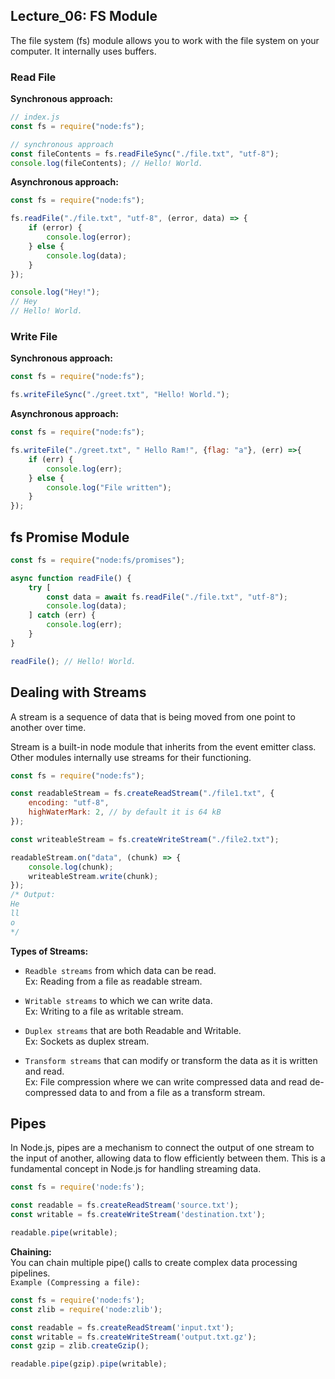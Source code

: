 ## Lecture_06: FS Module

The file system (fs) module allows you to work with the file system on your computer. It internally uses buffers.

### Read File

**Synchronous approach:**
```js
// index.js
const fs = require("node:fs");

// synchronous approach
const fileContents = fs.readFileSync("./file.txt", "utf-8");
console.log(fileContents); // Hello! World.
```

**Asynchronous approach:**
```js
const fs = require("node:fs");

fs.readFile("./file.txt", "utf-8", (error, data) => {
    if (error) {
        console.log(error);
    } else {
        console.log(data);
    }
});

console.log("Hey!");
// Hey
// Hello! World.
```

### Write File

**Synchronous approach:**
```js
const fs = require("node:fs");

fs.writeFileSync("./greet.txt", "Hello! World.");
```

**Asynchronous approach:**
```js
const fs = require("node:fs");

fs.writeFile("./greet.txt", " Hello Ram!", {flag: "a"}, (err) =>{
    if (err) {
        console.log(err);
    } else {
        console.log("File written");
    }
});
```

## fs Promise Module
```js
const fs = require("node:fs/promises");

async function readFile() {
    try [
        const data = await fs.readFile("./file.txt", "utf-8");
        console.log(data);
    ] catch (err) {
        console.log(err);
    }
}

readFile(); // Hello! World.
```

## Dealing with Streams
A stream is a sequence of data that is being moved from one point to another over time.

Stream is a built-in node module that inherits from the event emitter class. Other modules internally use streams for their functioning.

```js
const fs = require("node:fs");

const readableStream = fs.createReadStream("./file1.txt", {
    encoding: "utf-8",
    highWaterMark: 2, // by default it is 64 kB
});

const writeableStream = fs.createWriteStream("./file2.txt");

readableStream.on("data", (chunk) => {
    console.log(chunk);
    writeableStream.write(chunk);
});
/* Output:
He
ll
o 
*/
```

**Types of Streams:**<br>

- `Readble streams` from which data can be read.<br>
    Ex: Reading from a file as readable stream.

- `Writable streams` to which we can write data.<br>
    Ex: Writing to a file as writable stream.

- `Duplex streams` that are both Readable and Writable.<br>
    Ex: Sockets as duplex stream.

- `Transform streams` that can modify or transform the data as it is written and read.<br>
    Ex: File compression where we can write compressed data and read de-compressed data to and from a file as a transform stream.


## Pipes
In Node.js, pipes are a mechanism to connect the output of one stream to the input of another, allowing data to flow efficiently between them. This is a fundamental concept in Node.js for handling streaming data.

```js
const fs = require('node:fs');

const readable = fs.createReadStream('source.txt');
const writable = fs.createWriteStream('destination.txt');

readable.pipe(writable);
```

**Chaining:**<br>
You can chain multiple pipe() calls to create complex data processing pipelines.<br>
`Example (Compressing a file):`
```js
const fs = require('node:fs');
const zlib = require('node:zlib');

const readable = fs.createReadStream('input.txt');
const writable = fs.createWriteStream('output.txt.gz');
const gzip = zlib.createGzip();

readable.pipe(gzip).pipe(writable);
```